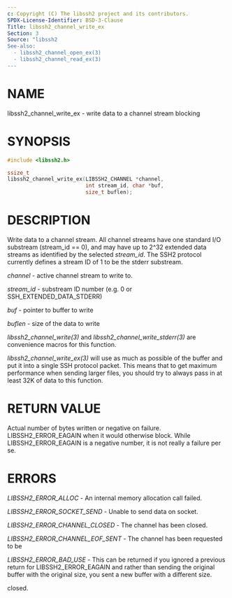 ```yaml
---
c: Copyright (C) The libssh2 project and its contributors.
SPDX-License-Identifier: BSD-3-Clause
Title: libssh2_channel_write_ex
Section: 3
Source: "libssh2
See-also:
  - libssh2_channel_open_ex(3)
  - libssh2_channel_read_ex(3)
---
```


# NAME

libssh2_channel_write_ex - write data to a channel stream blocking

# SYNOPSIS

~~~c
#include <libssh2.h>

ssize_t
libssh2_channel_write_ex(LIBSSH2_CHANNEL *channel,
                         int stream_id, char *buf,
                         size_t buflen);
~~~

# DESCRIPTION

Write data to a channel stream. All channel streams have one standard I/O
substream (stream_id == 0), and may have up to 2^32 extended data streams as
identified by the selected *stream_id*. The SSH2 protocol currently
defines a stream ID of 1 to be the stderr substream.

*channel* - active channel stream to write to.

*stream_id* - substream ID number (e.g. 0 or SSH_EXTENDED_DATA_STDERR)

*buf* - pointer to buffer to write

*buflen* - size of the data to write

*libssh2_channel_write(3)* and *libssh2_channel_write_stderr(3)* are
convenience macros for this function.

*libssh2_channel_write_ex(3)* will use as much as possible of the buffer
and put it into a single SSH protocol packet. This means that to get maximum
performance when sending larger files, you should try to always pass in at
least 32K of data to this function.

# RETURN VALUE

Actual number of bytes written or negative on failure.
LIBSSH2_ERROR_EAGAIN when it would otherwise block. While
LIBSSH2_ERROR_EAGAIN is a negative number, it is not really a failure per se.

# ERRORS

*LIBSSH2_ERROR_ALLOC* - An internal memory allocation call failed.

*LIBSSH2_ERROR_SOCKET_SEND* - Unable to send data on socket.

*LIBSSH2_ERROR_CHANNEL_CLOSED* - The channel has been closed.

*LIBSSH2_ERROR_CHANNEL_EOF_SENT* - The channel has been requested to be

*LIBSSH2_ERROR_BAD_USE* - This can be returned if you ignored a previous
return for LIBSSH2_ERROR_EAGAIN and rather than sending the original buffer with
the original size, you sent a new buffer with a different size.

closed.
